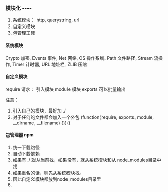 
### 模块化 ----
1. 系统模块： http, querystring, url
2. 自定义模块
3. 包管理工具

#### 系统模块 

Crypto 加密,  Events 事件, Net 网络, OS 操作系统, Path 文件路径,
Stream 流操作, Timer 计时器, URL 地址栏, ZLIB 压缩


#### 自定义模块

require 请求： 引入模块
module 模块
exports 可以批量输出

注意： 
1. 引入自己的模块，最好加 ./
2. 对于任何的文件都会加入一个外包
 (function(require, exports, module, __dirname, __filename) {})()

#### 包管理器 npm

1. 统一下载路径
2. 自动下载依赖
3. 如果有 ./ 就从当前找，如果没有，就从系统模块和从 node_modules目录中找
4. 如果重名的话，则先从系统模块找。
5. 因此自定义模块都放到node_modules目录里
6. 





















 
